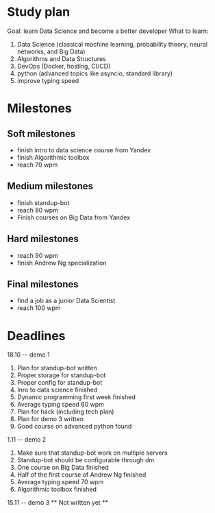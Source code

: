 # Study plan

Goal: learn Data Science and become a better developer
What to learn: 
1) Data Science (classical machine learning, probability theory, neural networks, and Big Data) 
2) Algorithms and Data Structures 
3) DevOps (Docker, hosting, CI/CD)
4) python (advanced topics like asyncio, standard library)
5) improve typing speed 

# Milestones 

## Soft milestones

* finish intro to data science course from Yandex 
* finish Algorithmic toolbox 
* reach 70 wpm

## Medium milestones

* finish standup-bot
* reach 80 wpm
* Finish courses on Big Data from Yandex 

## Hard milestones
* reach 90 wpm
* finish Andrew Ng specialization 

## Final milestones

* find a job as a junior Data Scientist 
* reach 100 wpm

# Deadlines 

18.10 -- demo 1
1) Plan for standup-bot written
2) Proper storage for standup-bot
3) Proper config for standup-bot
4) Inro to data science finished 
5) Dynamic programming first week finished 
6) Average typing speed 60 wpm 
7) Plan for hack (including tech plan)
8) Plan for demo 3 written 
9) Good course on advanced python found 

1.11 -- demo 2
1) Make sure that standup-bot work on multiple servers 
2) Standup-bot should be configurable through dm 
3) One course on Big Data finished
4) Half of the first course of Andrew Ng finished
5) Average typing speed 70 wpm 
6) Algorithmic toolbox finished

15.11 -- demo 3 
** Not written yet ** 

